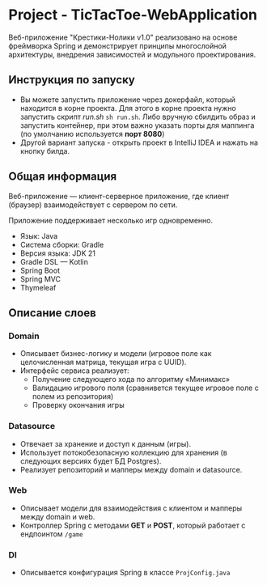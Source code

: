 # Project - TicTacToe-WebApplication

Веб-приложение "Крестики-Нолики v1.0" реализовано на основе фреймворка Spring и демонстрирует принципы многослойной архитектуры, внедрения зависимостей и модульного проектирования.

## Инструкция по запуску

 * Вы можете запустить приложение через докерфайл, который находится в корне проекта. Для этого в корне проекта нужно запустить скрипт *run.sh* `sh run.sh`. Либо вручную сбилдить образ и запустить контейнер, при этом важно указать порты для маппинга (по умолчанию используется **порт 8080**)
 * Другой вариант запуска - открыть проект в IntelliJ IDEA и нажать на кнопку билда.

## Общая информация
Веб-приложение — клиент-серверное приложение, где клиент (браузер) взаимодействует с сервером по сети.

Приложение поддерживает несколько игр одновременно.

* Язык: Java
* Система сборки: Gradle
* Версия языка: JDK 21
* Gradle DSL — Kotlin
* Spring Boot
* Spring MVC
* Thymeleaf

## Описание слоев
### Domain
* Описывает бизнес-логику и модели (игровое поле как целочисленная матрица, текущая игра с UUID).
* Интерфейс сервиса реализует:
  * Получение следующего хода по алгоритму «Минимакс»
  * Валидацию игрового поля (сравнивется текущее игровое поле с полем из репозитория)
  * Проверку окончания игры

### Datasource
* Отвечает за хранение и доступ к данным (игры).
* Использует потокобезопасную коллекцию для хранения (в следующих версиях будет БД Postgres).
* Реализует репозиторий и мапперы между domain и datasource.

### Web
* Описывает модели для взаимодействия с клиентом и мапперы между domain и web.
* Контроллер Spring с методами **GET** и **POST**, который работает с ендпоинтом `/game`

### DI
* Описывается конфигурация Spring в классе `ProjConfig.java`

